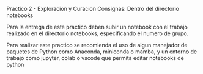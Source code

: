 Practico 2 - Exploracion y Curacion
Consignas: Dentro del directorio notebooks

Para la entrega de este practico deben subir un notebook con el trabajo realizado en el directorio notebooks, especificando el numero de grupo.

Para realizar este practico se recomienda el uso de algun manejador de paquetes de Python como Anaconda, miniconda o mamba, y un entorno de trabajo como jupyter, colab o vscode que permita editar notebooks de python
